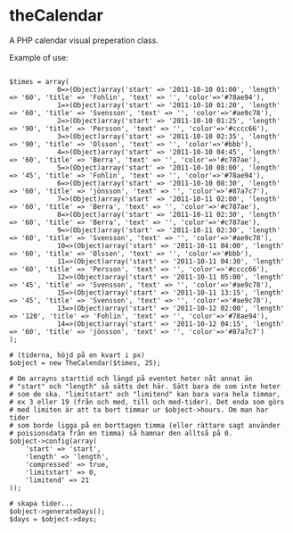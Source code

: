 theCalendar
===========

A PHP calendar visual preperation class. 


Example of use:
<pre><code>
$times = array(
    		0=>(Object)array('start' => '2011-10-10 01:00', 'length' => '60', 'title' => 'Fohlin', 'text' => '', 'color'=>'#78ae94'),
    		1=>(Object)array('start' => '2011-10-10 01:20', 'length' => '60', 'title' => 'Svensson', 'text' => '', 'color'=>'#ae9c78'),
    		2=>(Object)array('start' => '2011-10-10 01:25', 'length' => '90', 'title' => 'Persson', 'text' => '', 'color'=>'#cccc66'),
    		3=>(Object)array('start' => '2011-10-10 02:35', 'length' => '90', 'title' => 'Olsson', 'text' => '', 'color'=>'#bbb'),
    		4=>(Object)array('start' => '2011-10-10 04:45', 'length' => '60', 'title' => 'Berra', 'text' => '', 'color'=>'#c787ae'),
    		5=>(Object)array('start' => '2011-10-10 08:00', 'length' => '45', 'title' => 'Fohlin', 'text' => '', 'color'=>'#78ae94'),
    		6=>(Object)array('start' => '2011-10-10 08:30', 'length' => '60', 'title' => 'jönsson', 'text' => '', 'color'=>'#87a7c7'),
    		7=>(Object)array('start' => '2011-10-11 02:00', 'length' => '60', 'title' => 'Berra', 'text' => '', 'color'=>'#c787ae'),
    		8=>(Object)array('start' => '2011-10-11 02:30', 'length' => '60', 'title' => 'Berra', 'text' => '', 'color'=>'#c787ae'),
    		9=>(Object)array('start' => '2011-10-11 02:30', 'length' => '60', 'title' => 'Svensson', 'text' => '', 'color'=>'#ae9c78'),
    		10=>(Object)array('start' => '2011-10-11 04:00', 'length' => '60', 'title' => 'Olsson', 'text' => '', 'color'=>'#bbb'),
			11=>(Object)array('start' => '2011-10-11 04:30', 'length' => '60', 'title' => 'Persson', 'text' => '', 'color'=>'#cccc66'),
			12=>(Object)array('start' => '2011-10-11 05:00', 'length' => '45', 'title' => 'Svensson', 'text' => '', 'color'=>'#ae9c78'),
			15=>(Object)array('start' => '2011-10-11 13:15', 'length' => '45', 'title' => 'Svensson', 'text' => '', 'color'=>'#ae9c78'),
			13=>(Object)array('start' => '2011-10-12 02:00', 'length' => '120', 'title' => 'Fohlin', 'text' => '', 'color'=>'#78ae94'),
			14=>(Object)array('start' => '2011-10-12 04:15', 'length' => '60', 'title' => 'jönsson', 'text' => '', 'color'=>'#87a7c7')		
);
	
# (tiderna, höjd på en kvart i px)	
$object = new TheCalendar($times, 25);	

# Om arrayns starttid och längd på eventet heter nåt annat än
# "start" och "length" så sätts det här. Sätt bara de som inte heter 
# som de ska. "limitstart" och "limitend" kan bara vara hela timmar, 
# ex 3 eller 19 (från och med, till och med-tider). Det enda som görs
# med limiten är att ta bort timmar ur $object->hours. Om man har tider
# som borde ligga på en borttagen timma (eller rättare sagt använder
# poisionsdata från en timma) så hamnar den alltså på 0.
$object->config(array(
	'start' => 'start', 
	'length' => 'length', 
	'compressed' => true, 
	'limitstart' => 0, 
	'limitend' => 21
));

# skapa tider...
$object->generateDays();
$days = $object->days;
</code></pre>